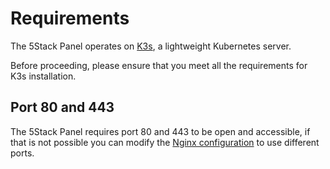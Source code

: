 # Requirements

The 5Stack Panel operates on [K3s](https://docs.k3s.io/installation/requirements), a lightweight Kubernetes server.

Before proceeding, please ensure that you meet all the requirements for K3s installation.

## Port 80 and 443

The 5Stack Panel requires port 80 and 443 to be open and accessible, if that is not possible you can modify the [Nginx configuration](/install/nginx) to use different ports.
